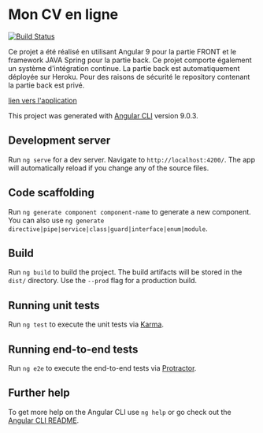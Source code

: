 # Mon CV en ligne
[![Build Status](https://travis-ci.org/NicoSimplon/pro-cv-angular.svg?branch=master)](https://travis-ci.org/NicoSimplon/pro-cv-angular)

Ce projet a été réalisé en utilisant Angular 9 pour la partie FRONT et le framework JAVA Spring pour la partie back. Ce projet comporte également un système d'intégration continue. La partie back est automatiquement déployée sur Heroku. Pour des raisons de sécurité le repository contenant la partie back est privé.

[lien vers l'application](https://nicosimplon.github.io/pro-cv-angular/)

This project was generated with [Angular CLI](https://github.com/angular/angular-cli) version 9.0.3.

## Development server

Run `ng serve` for a dev server. Navigate to `http://localhost:4200/`. The app will automatically reload if you change any of the source files.

## Code scaffolding

Run `ng generate component component-name` to generate a new component. You can also use `ng generate directive|pipe|service|class|guard|interface|enum|module`.

## Build

Run `ng build` to build the project. The build artifacts will be stored in the `dist/` directory. Use the `--prod` flag for a production build.

## Running unit tests

Run `ng test` to execute the unit tests via [Karma](https://karma-runner.github.io).

## Running end-to-end tests

Run `ng e2e` to execute the end-to-end tests via [Protractor](http://www.protractortest.org/).

## Further help

To get more help on the Angular CLI use `ng help` or go check out the [Angular CLI README](https://github.com/angular/angular-cli/blob/master/README.md).
